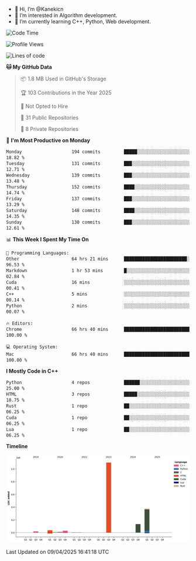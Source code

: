 - 👋 Hi, I’m @Kanekicn
- 👀 I’m interested in Algorithm development.
- 🌱 I’m currently learning C++, Python, Web development.

<!---
cotecsz/cotecsz is a ✨ special ✨ repository because its `README.md` (this file) appears on your GitHub profile.
You can click the Preview link to take a look at your changes.
--->

<!--START_SECTION:waka-->
![Code Time](http://img.shields.io/badge/Code%20Time-3%2C161%20hrs%2040%20mins-blue)

![Profile Views](http://img.shields.io/badge/Profile%20Views-0-blue)

![Lines of code](https://img.shields.io/badge/From%20Hello%20World%20I%27ve%20Written-1.7%20million%20lines%20of%20code-blue)

**🐱 My GitHub Data** 

> 📦 1.8 MB Used in GitHub's Storage 
 > 
> 🏆 103 Contributions in the Year 2025
 > 
> 🚫 Not Opted to Hire
 > 
> 📜 31 Public Repositories 
 > 
> 🔑 8 Private Repositories 
 > 
📅 **I'm Most Productive on Monday** 

```text
Monday                   194 commits         █████░░░░░░░░░░░░░░░░░░░░   18.82 % 
Tuesday                  131 commits         ███░░░░░░░░░░░░░░░░░░░░░░   12.71 % 
Wednesday                139 commits         ███░░░░░░░░░░░░░░░░░░░░░░   13.48 % 
Thursday                 152 commits         ████░░░░░░░░░░░░░░░░░░░░░   14.74 % 
Friday                   137 commits         ███░░░░░░░░░░░░░░░░░░░░░░   13.29 % 
Saturday                 148 commits         ████░░░░░░░░░░░░░░░░░░░░░   14.35 % 
Sunday                   130 commits         ███░░░░░░░░░░░░░░░░░░░░░░   12.61 % 
```


📊 **This Week I Spent My Time On** 

```text
💬 Programming Languages: 
Other                    64 hrs 21 mins      ████████████████████████░   96.53 % 
Markdown                 1 hr 53 mins        █░░░░░░░░░░░░░░░░░░░░░░░░   02.84 % 
Cuda                     16 mins             ░░░░░░░░░░░░░░░░░░░░░░░░░   00.41 % 
C++                      5 mins              ░░░░░░░░░░░░░░░░░░░░░░░░░   00.14 % 
Python                   2 mins              ░░░░░░░░░░░░░░░░░░░░░░░░░   00.07 % 

🔥 Editors: 
Chrome                   66 hrs 40 mins      █████████████████████████   100.00 % 

💻 Operating System: 
Mac                      66 hrs 40 mins      █████████████████████████   100.00 % 
```

**I Mostly Code in C++** 

```text
Python                   4 repos             ██████░░░░░░░░░░░░░░░░░░░   25.00 % 
HTML                     3 repos             █████░░░░░░░░░░░░░░░░░░░░   18.75 % 
Rust                     1 repo              ██░░░░░░░░░░░░░░░░░░░░░░░   06.25 % 
Cuda                     1 repo              ██░░░░░░░░░░░░░░░░░░░░░░░   06.25 % 
Lua                      1 repo              ██░░░░░░░░░░░░░░░░░░░░░░░   06.25 % 
```



**Timeline**

![Lines of Code chart](https://raw.githubusercontent.com/Kanekicn/Kanekicn/master/assets/bar_graph.png)


 Last Updated on 09/04/2025 16:41:18 UTC
<!--END_SECTION:waka-->
